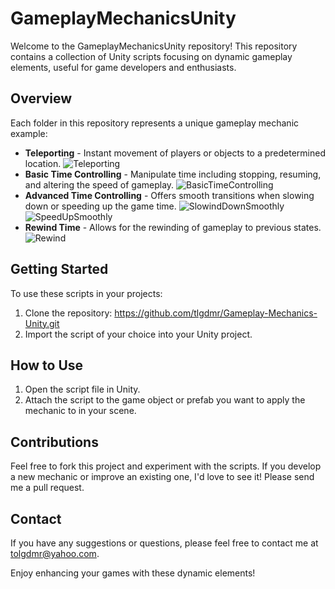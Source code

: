# GameplayMechanicsUnity

Welcome to the GameplayMechanicsUnity repository! This repository contains a collection of Unity scripts focusing on dynamic gameplay elements, useful for game developers and enthusiasts.

## Overview

Each folder in this repository represents a unique gameplay mechanic example:

- **Teleporting** - Instant movement of players or objects to a predetermined location.
![Teleporting](https://github.com/tlgdmr/Gameplay-Mechanics-Unity/assets/76128236/e2cd2814-0296-4d88-9930-4090d385bd83)
- **Basic Time Controlling** - Manipulate time including stopping, resuming, and altering the speed of gameplay.
![BasicTimeControlling](https://github.com/tlgdmr/Gameplay-Mechanics-Unity/assets/76128236/c8f1406e-ec88-4361-967d-8f5d49c5e8d3)
- **Advanced Time Controlling** - Offers smooth transitions when slowing down or speeding up the game time.
![SlowindDownSmoothly](https://github.com/tlgdmr/Gameplay-Mechanics-Unity/assets/76128236/94425082-124f-49d7-9c33-80b7b01c109a)
![SpeedUpSmoothly](https://github.com/tlgdmr/Gameplay-Mechanics-Unity/assets/76128236/e44439a3-81e8-44e3-ac0e-ffbe47b5a057)
- **Rewind Time** - Allows for the rewinding of gameplay to previous states.
![Rewind](https://github.com/tlgdmr/Gameplay-Mechanics-Unity/assets/76128236/c5cc3fd2-c28d-440f-8fa6-d2266384cf88)

## Getting Started

To use these scripts in your projects:

1. Clone the repository: https://github.com/tlgdmr/Gameplay-Mechanics-Unity.git
2. Import the script of your choice into your Unity project.

## How to Use

1. Open the script file in Unity.
2. Attach the script to the game object or prefab you want to apply the mechanic to in your scene.

## Contributions

Feel free to fork this project and experiment with the scripts. If you develop a new mechanic or improve an existing one, I'd love to see it! Please send me a pull request.

## Contact

If you have any suggestions or questions, please feel free to contact me at tolgdmr@yahoo.com.

Enjoy enhancing your games with these dynamic elements!
